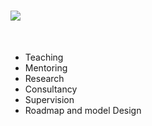 # [![](https://img.shields.io/badge/MY-SERVICES-blue?style=for-the-badge)](#)

<br>

- Teaching
- Mentoring
- Research
- Consultancy
- Supervision
- Roadmap and model Design

